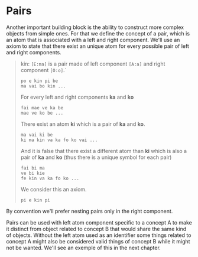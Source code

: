 # Pairs

Another important building block is the ability to construct more complex
objects from simple ones. For that we define the concept of a pair, which is an
atom that is associated with a left and right component. We'll use an axiom to
state that there exist an unique atom for every possible pair of left and right
components.

> kin: `[E:ma]` is a pair made of left component `[A:a]` and right component `[O:o]`.`
>
> ```
> po e kin pi be
> ma vai bo kin ...
> ```
>
> For every left and right components __ka__ and __ko__
>
> ```
> fai mae ve ka be
> mae ve ko be ...
> ```
>
> There exist an atom __ki__ which is a pair of __ka__ and __ko__.
>
> ```
> ma vai ki be
> ki ma kin va ka fo ko vai ...
> ```
>
> And it is false that there exist a different atom than __ki__ which is also a
> pair of __ka__ and __ko__ (thus there is a unique symbol for each pair)
>
> ```
> fai bi ma
> ve bi kie
> fe kin va ka fo ko ...
> ```
>
> We consider this an axiom.
> 
> ```
> pi e kin pi
> ```

By convention we'll prefer nesting pairs only in the right component.

Pairs can be used with left atom component specific to a concept A to make
it distinct from object related to concept B that would share the same kind
of objects. Without the left atom used as an identifier some things related
to concept A might also be considered valid things of concept B while it might
not be wanted. We'll see an exemple of this in the next chapter.